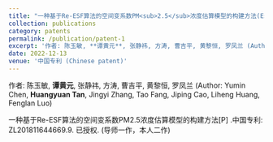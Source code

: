 ```yaml
---
title: "一种基于Re-ESF算法的空间变系数PM<sub>2.5</sub>浓度估算模型的构建方法(Estimating PM<sub>2.5</sub> concentration based on a RE-ESF model)"
collection: publications
category: patents
permalink: /publication/patent-1
excerpt: '作者: 陈玉敏, **谭黄元**, 张静祎, 方涛, 曹吉平, 黄黎恒, 罗凤兰 (Author: Yumin Chen, **Huangyuan Tan**, Jingyi Zhang, Tao Fang, Jiping Cao, Liheng Huang, Fenglan Luo)'
date: 2022-12-13
venue: '中国专利 (Chinese patent)'
---
```

作者: 陈玉敏, **谭黄元**, 张静祎, 方涛, 曹吉平, 黄黎恒, 罗凤兰 (Author: Yumin Chen, **Huangyuan Tan**, Jingyi Zhang, Tao Fang, Jiping Cao, Liheng Huang, Fenglan Luo)

一种基于Re-ESF算法的空间变系数PM2.5浓度估算模型的构建方法[P] .中国专利: ZL201811644669.9. 已授权. (导师一作，本人二作)
